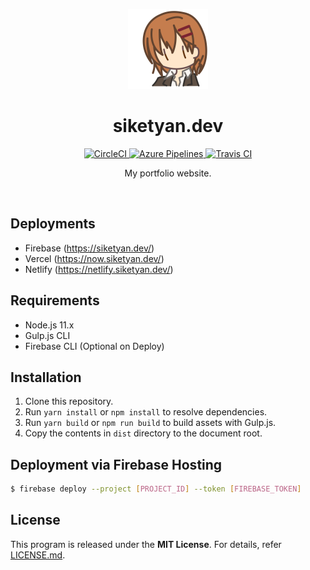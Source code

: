 <p align="center">
  <img src="src/assets/master.svg" alt="Icon" width="128" height="128">
</p>

<h1 align="center">siketyan.dev</h1>

<p align="center">
  <a href="https://circleci.com/gh/Siketyan/siketyan.dev">
    <img src="https://img.shields.io/circleci/build/gh/Siketyan/siketyan.dev?label=CircleCI&logo=CircleCI&style=for-the-badge" alt="CircleCI">
  </a>
  <a href="https://dev.azure.com/siketyan-org/siketyan.dev/_build/latest?definitionId=1&branchName=master">
    <img src="https://img.shields.io/azure-devops/build/siketyan-org/7ee046f2-a9de-44e7-a1f6-a48cf95d086a/1?label=Azure%20Pipelines&logo=Azure%20DevOps&style=for-the-badge" alt="Azure Pipelines">
  </a>
  <a href="https://travis-ci.com/Siketyan/siketyan.dev">
    <img src="https://img.shields.io/travis/com/Siketyan/siketyan.dev?label=Travis%20CI&logo=Travis%20CI&logoColor=FFF&style=for-the-badge" alt="Travis CI">
  </a>
</p>

<p align="center">
  My portfolio website.
</p>

<br>

## Deployments
- Firebase (https://siketyan.dev/)
- Vercel (https://now.siketyan.dev/)
- Netlify (https://netlify.siketyan.dev/)

## Requirements
- Node.js 11.x
- Gulp.js CLI
- Firebase CLI (Optional on Deploy)

## Installation
1. Clone this repository.
2. Run `yarn install` or `npm install` to resolve dependencies.
3. Run `yarn build` or `npm run build` to build assets with Gulp.js.
4. Copy the contents in `dist` directory to the document root.

## Deployment via Firebase Hosting
```sh
$ firebase deploy --project [PROJECT_ID] --token [FIREBASE_TOKEN]
```

## License
This program is released under the **MIT License**.
For details, refer [LICENSE.md](LICENSE.md).

